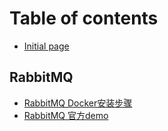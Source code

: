 # Table of contents

* [Initial page](README.md)

## RabbitMQ

* [RabbitMQ Docker安装步骤](rabbitmq/rabbitmq-docker-an-zhuang-bu-zhou.md)
* [RabbitMQ 官方demo](rabbitmq/rabbitmq-guan-fang-demo.md)

